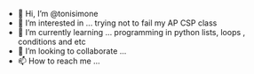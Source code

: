 - 👋 Hi, I’m @tonisimone
- 👀 I’m interested in ... trying not to fail my AP CSP class
- 🌱 I’m currently learning ... programming in python lists, loops , conditions and etc
- 💞️ I’m looking to collaborate ...
- 📫 How to reach me ...

<!---
tonisimone/tonisimone is a ✨ special ✨ repository because its `README.md` (this file) appears on your GitHub profile.
You can click the Preview link to take a look at your changes.
--->
